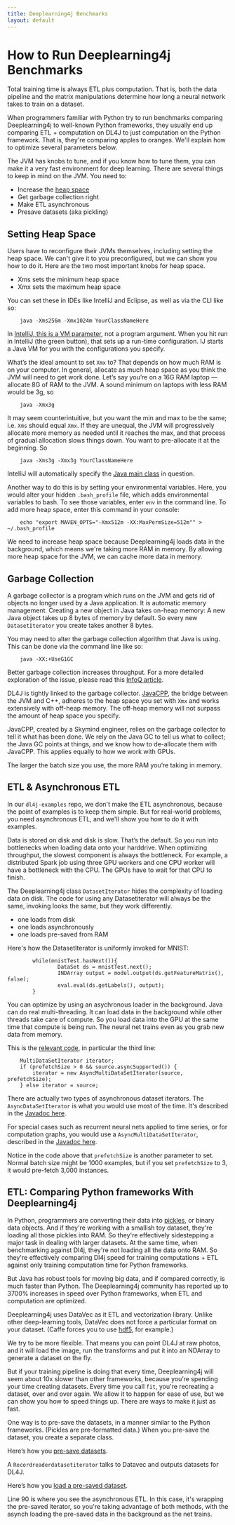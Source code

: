 ```yaml
---
title: Deeplearning4j Benchmarks
layout: default
---
```


# How to Run Deeplearning4j Benchmarks

Total training time is always ETL plus computation. That is, both the data pipeline and the matrix manipulations determine how long a neural network takes to train on a dataset. 

When programmers familiar with Python try to run benchmarks comparing Deeplearning4j to well-known Python frameworks, they usually end up comparing ETL + computation on DL4J to just computation on the Python framework. That is, they're comparing apples to oranges. We'll explain how to optimize several parameters below. 

The JVM has knobs to tune, and if you know how to tune them, you can make it a very fast environment for deep learning. There are several things to keep in mind on the JVM. You need to:

* Increase the [heap space](http://javarevisited.blogspot.com/2011/05/java-heap-space-memory-size-jvm.html)
* Get garbage collection right
* Make ETL asynchronous
* Presave datasets (aka pickling)

## Setting Heap Space

Users have to reconfigure their JVMs themselves, including setting the heap space. We can't give it to you preconfigured, but we can show you how to do it. Here are the two most important knobs for heap space.

* Xms sets the minimum heap space
* Xmx sets the maximum heap space

You can set these in IDEs like IntelliJ and Eclipse, as well as via the CLI like so:

		java -Xms256m -Xmx1024m YourClassNameHere

In [IntelliJ, this is a VM parameter](https://www.jetbrains.com/help/idea/2016.3/setting-configuration-options.html), not a program argument. When you hit run in IntelliJ (the green button), that sets up a run-time configuration. IJ starts a Java VM for you with the configurations you specify. 

What’s the ideal amount to set `Xmx` to? That depends on how much RAM is on your computer. In general, allocate as much heap space as you think the JVM will need to get work done. Let’s say you’re on a 16G RAM laptop — allocate 8G of RAM to the JVM. A sound minimum on laptops with less RAM would be 3g, so 

		java -Xmx3g

It may seem counterintuitive, but you want the min and max to be the same; i.e. `Xms` should equal `Xmx`. If they are unequal, the JVM will progressively allocate more memory as needed until it reaches the max, and that process of gradual allocation slows things down. You want to pre-allocate it at the beginning. So 

		java -Xms3g -Xmx3g YourClassNameHere

IntelliJ will automatically specify the [Java main class](https://docs.oracle.com/javase/tutorial/getStarted/application/) in question.

Another way to do this is by setting your environmental variables. Here, you would alter your hidden `.bash_profile` file, which adds environmental variables to bash. To see those variables, enter `env` in the command line. To add more heap space, enter this command in your console:

		echo "export MAVEN_OPTS="-Xmx512m -XX:MaxPermSize=512m"" > ~/.bash_profile

We need to increase heap space because Deeplearning4j loads data in the background, which means we're taking more RAM in memory. By allowing more heap space for the JVM, we can cache more data in memory. 

## Garbage Collection

A garbage collector is a program which runs on the JVM and gets rid of objects no longer used by a Java application. It is automatic memory management. Creating a new object in Java takes on-heap memory: A new Java object takes up 8 bytes of memory by default. So every new `DatasetIterator` you create takes another 8 bytes. 

You may need to alter the garbage collection algorithm that Java is using. This can be done via the command line like so:

		java -XX:+UseG1GC

Better garbage collection increases throughput. For a more detailed exploration of the issue, please read this [InfoQ article](https://www.infoq.com/articles/Make-G1-Default-Garbage-Collector-in-Java-9).

DL4J is tightly linked to the garbage collector. [JavaCPP](https://github.com/bytedeco/javacpp), the bridge between the JVM and C++, adheres to the heap space you set with `Xmx` and works extensively with off-heap memory. The off-heap memory will not surpass the amount of heap space you specify. 

JavaCPP, created by a Skymind engineer, relies on the garbage collector to tell it what has been done. We rely on the Java GC to tell us what to collect; the Java GC points at things, and we know how to de-allocate them with JavaCPP. This applies equally to how we work with GPUs. 

The larger the batch size you use, the more RAM you’re taking in memory. 

## ETL & Asynchronous ETL

In our `dl4j-examples` repo, we don't make the ETL asynchronous, because the point of examples is to keep them simple. But for real-world problems, you need asynchronous ETL, and we'll show you how to do it with examples. 

Data is stored on disk and disk is slow. That’s the default. So you run into bottlenecks when loading data onto your harddrive. When optimizing throughput, the slowest component is always the bottleneck. For example, a distributed Spark job using three GPU workers and one CPU worker will have a bottleneck with the CPU. The GPUs have to wait for that CPU to finish. 

The Deeplearning4j class `DatasetIterator` hides the complexity of loading data on disk. The code for using any Datasetiterator will always be the same, invoking looks the same, but they work differently. 

* one loads from disk 
* one loads asynchronously
* one loads pre-saved from RAM

Here's how the DatasetIterator is uniformly invoked for MNIST:

            while(mnistTest.hasNext()){
	                DataSet ds = mnistTest.next();
	                INDArray output = model.output(ds.getFeatureMatrix(), false);
	                eval.eval(ds.getLabels(), output);
            }

You can optimize by using an asychronous loader in the background. Java can do real multi-threading. It can load data in the background while other threads take care of compute. So you load data into the GPU at the same time that compute is being run. The neural net trains even as you grab new data from memory.

This is the [relevant code](https://github.com/deeplearning4j/deeplearning4j/blob/master/deeplearning4j-scaleout/deeplearning4j-scaleout-parallelwrapper/src/main/java/org/deeplearning4j/parallelism/ParallelWrapper.java#L136), in particular the third line:

        MultiDataSetIterator iterator;
        if (prefetchSize > 0 && source.asyncSupported()) {
            iterator = new AsyncMultiDataSetIterator(source, prefetchSize);
        } else iterator = source;

There are actually two types of asynchronous dataset iterators. The `AsyncDataSetIterator` is what you would use most of the time. It's described in the [Javadoc here](https://deeplearning4j.org/doc/org/deeplearning4j/datasets/iterator/AsyncDataSetIterator.html).

For special cases such as recurrent neural nets applied to time series, or for computation graphs, you would use a `AsyncMultiDataSetIterator`, described in the [Javadoc here](https://deeplearning4j.org/doc/org/deeplearning4j/datasets/iterator/AsyncMultiDataSetIterator.html).

Notice in the code above that `prefetchSize` is another parameter to set. Normal batch size might be 1000 examples, but if you set `prefetchSize` to 3, it would pre-fetch 3,000 instances.

## ETL: Comparing Python frameworks With Deeplearning4j

In Python, programmers are converting their data into [pickles](https://docs.python.org/2/library/pickle.html), or binary data objects. And if they're working with a smallish toy dataset, they're loading all those pickles into RAM. So they're effectively sidestepping a major task in dealing with larger datasets. At the same time, when benchmarking against Dl4j, they're not loading all the data onto RAM. So they're effectively comparing Dl4j speed for training computations + ETL against only training computation time for Python frameworks. 

But Java has robust tools for moving big data, and if compared correctly, is much faster than Python. The Deeplearning4j community has reported up to 3700% increases in speed over Python frameworks, when ETL and computation are optimized.

Deeplearning4j uses DataVec as it ETL and vectorization library. Unlike other deep-learning tools, DataVec does not force a particular format on your dataset. (Caffe forces you to use [hdf5](https://support.hdfgroup.org/HDF5/), for example.)

We try to be more flexible. That means you can point DL4J at raw photos, and it will load the image, run the transforms and put it into an NDArray to generate a dataset on the fly. 

But if your training pipeline is doing that every time, Deeplearning4j will seem about 10x slower than other frameworks, because you’re spending your time creating datasets. Every time you call `fit`, you're recreating a dataset, over and over again. We allow it to happen for ease of use, but we can show you how to speed things up. There are ways to make it just as fast. 

One way is to pre-save the datasets, in a manner similar to the Python frameworks. (Pickles are pre-formatted data.) When you pre-save the dataset, you create a separate class.

Here’s how you [pre-save datasets](https://github.com/deeplearning4j/dl4j-examples/blob/master/dl4j-examples/src/main/java/org/deeplearning4j/examples/misc/presave/PreSave.java).

A `Recordreaderdatasetiterator` talks to Datavec and outputs datasets for DL4J. 

Here’s how you [load a pre-saved dataset](https://github.com/deeplearning4j/dl4j-examples/blob/master/dl4j-examples/src/main/java/org/deeplearning4j/examples/misc/presave/LoadPreSavedLenetMnistExample.java).

Line 90 is where you see the asynchronous ETL. In this case, it's wrapping the pre-saved iterator, so you're taking advantage of both methods, with the asynch loading the pre-saved data in the background as the net trains. 
